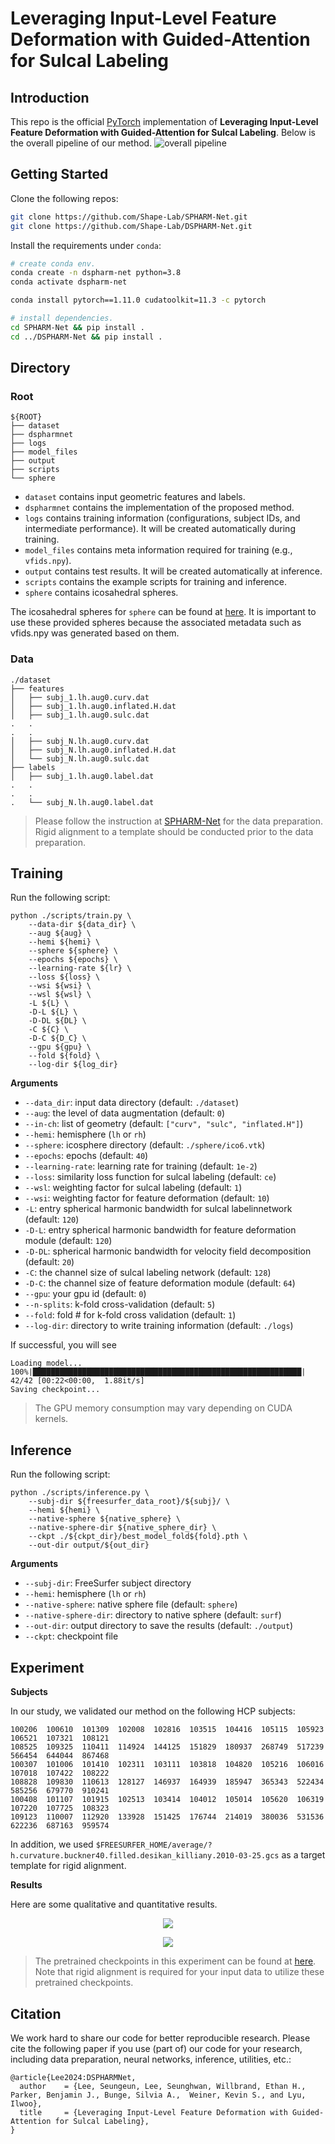 # Leveraging Input-Level Feature Deformation with Guided-Attention for Sulcal Labeling

## Introduction
This repo is the official [PyTorch](https://pytorch.org/) implementation of **Leveraging Input-Level Feature Deformation with Guided-Attention for Sulcal Labeling**.
Below is the overall pipeline of our method. ![overall pipeline](./assets/arch.png)

## Getting Started

Clone the following repos:
```bash
git clone https://github.com/Shape-Lab/SPHARM-Net.git
git clone https://github.com/Shape-Lab/DSPHARM-Net.git
```

Install the requirements under `conda`:
```bash
# create conda env.
conda create -n dspharm-net python=3.8
conda activate dspharm-net

conda install pytorch==1.11.0 cudatoolkit=11.3 -c pytorch

# install dependencies.
cd SPHARM-Net && pip install .
cd ../DSPHARM-Net && pip install .
```
## Directory

### Root
```
${ROOT}
├── dataset
├── dspharmnet
├── logs
├── model_files
├── output
├── scripts
└── sphere
```
- `dataset` contains input geometric features and labels.
- `dspharmnet` contains the implementation of the proposed method.
- `logs` contains training information (configurations, subject IDs, and intermediate performance). It will be created automatically during training.
- `model_files` contains meta information required for training (e.g., `vfids.npy`).
- `output` contains test results. It will be created automatically at inference.
- `scripts` contains the example scripts for training and inference.
- `sphere` contains icosahedral spheres.

The icosahedral spheres for `sphere` can be found at [here](https://shape.postech.ac.kr/nextcloud/s/DSPHARM_NET). It is important to use these provided spheres because the associated metadata such as vfids.npy was generated based on them.

### Data
```
./dataset
├── features
│   ├── subj_1.lh.aug0.curv.dat
│   ├── subj_1.lh.aug0.inflated.H.dat
│   ├── subj_1.lh.aug0.sulc.dat
.   .
.   .
│   ├── subj_N.lh.aug0.curv.dat
│   ├── subj_N.lh.aug0.inflated.H.dat
│   └── subj_N.lh.aug0.sulc.dat
├── labels
│   ├── subj_1.lh.aug0.label.dat
.   .
.   .
.   └── subj_N.lh.aug0.label.dat
```
> Please follow the instruction at [SPHARM-Net](https://github.com/Shape-Lab/SPHARM-Net) for the data preparation. Rigid alignment to a template should be conducted prior to the data preparation.


## Training
Run the following script:
```
python ./scripts/train.py \
    --data-dir ${data_dir} \
    --aug ${aug} \
    --hemi ${hemi} \
    --sphere ${sphere} \
    --epochs ${epochs} \
    --learning-rate ${lr} \
    --loss ${loss} \
    --wsi ${wsi} \
    --wsl ${wsl} \
    -L ${L} \
    -D-L ${L} \
    -D-DL ${DL} \
    -C ${C} \
    -D-C ${D_C} \
    --gpu ${gpu} \
    --fold ${fold} \
    --log-dir ${log_dir}
```
**Arguments**
- `--data_dir`: input data directory (default: `./dataset`)
- `--aug`: the level of data augmentation (default: `0`)
- `--in-ch`: list of geometry (default: `["curv", "sulc", "inflated.H"]`)
- `--hemi`: hemisphere (`lh` or `rh`)
- `--sphere`: icosphere directory (default: `./sphere/ico6.vtk`)
- `--epochs`: epochs (default: `40`)
- `--learning-rate`: learning rate for training (default: `1e-2`)
- `--loss`: similarity loss function for sulcal labeling (default: `ce`)
- `--wsl`: weighting factor for sulcal labeling (default: `1`)
- `--wsi`: weighting factor for feature deformation (default: `10`)
- `-L`: entry spherical harmonic bandwidth for sulcal labelinnetwork (default: `120`)
- `-D-L`: entry spherical harmonic bandwidth for feature deformation module (default: `120`)
- `-D-DL`: spherical harmonic bandwidth for velocity field decomposition (default: `20`)
- `-C`: the channel size of sulcal labeling network (default: `128`)
- `-D-C`: the channel size of feature deformation module (default: `64`)
- `--gpu`: your gpu id (default: `0`)
- `--n-splits`: k-fold cross-validation (default: `5`)
- `--fold`: fold # for k-fold cross validation (default: `1`)
- `--log-dir`: directory to write training information (default: `./logs`)

If successful, you will see
```
Loading model...
100%|████████████████████████████████████████████████████████████| 42/42 [00:22<00:00,  1.88it/s]
Saving checkpoint...
```
> The GPU memory consumption may vary depending on CUDA kernels.

## Inference
Run the following script:
```
python ./scripts/inference.py \
    --subj-dir ${freesurfer_data_root}/${subj}/ \
    --hemi ${hemi} \
    --native-sphere ${native_sphere} \
    --native-sphere-dir ${native_sphere_dir} \
    --ckpt ./${ckpt_dir}/best_model_fold${fold}.pth \
    --out-dir output/${out_dir}
```
**Arguments**
- `--subj-dir`: FreeSurfer subject directory
- `--hemi`: hemisphere (`lh` or `rh`)
- `--native-sphere`: native sphere file (default: `sphere`)
- `--native-sphere-dir`: directory to native sphere (default: `surf`)
- `--out-dir`: output directory to save the results (default: `./output`)
- `--ckpt`: checkpoint file

## Experiment
**Subjects**

In our study, we validated our method on the following HCP subjects:
```
100206  100610  101309  102008  102816  103515  104416  105115  105923  106521  107321  108121
108525  109325  110411  114924  144125  151829  180937  268749  517239  566454  644044  867468
100307  101006  101410  102311  103111  103818  104820  105216  106016  107018  107422  108222
108828  109830  110613  128127  146937  164939  185947  365343  522434  585256  679770  910241
100408  101107  101915  102513  103414  104012  105014  105620  106319  107220  107725  108323
109123  110007  112920  133928  151425  176744  214019  380036  531536  622236  687163  959574
```
In addition, we used `$FREESURFER_HOME/average/?h.curvature.buckner40.filled.desikan_killiany.2010-03-25.gcs` as a target template for rigid alignment.

**Results**

Here are some qualitative and quantitative results.
<p align="center">
<img src="assets/histogram.png">
</p>

<p align="center">
<img src="assets/qual.png">
</p>

> The pretrained checkpoints in this experiment can be found at [here](https://shape.postech.ac.kr/nextcloud/s/DSPHARM_NET). Note that rigid alignment is required for your input data to utilize these pretrained checkpoints.

## Citation
We work hard to share our code for better reproducible research. Please cite the following paper if you use (part of) our code for your research, including data preparation, neural networks, inference, utilities, etc.:
```
@article{Lee2024:DSPHARMNet,
  author    = {Lee, Seungeun, Lee, Seunghwan, Willbrand, Ethan H., Parker, Benjamin J., Bunge, Silvia A.,  Weiner, Kevin S., and Lyu, Ilwoo},
  title     = {Leveraging Input-Level Feature Deformation with Guided-Attention for Sulcal Labeling},
}
```
